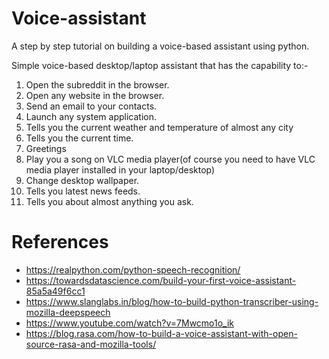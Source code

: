 # Voice-assistant

A step by step tutorial on building a voice-based assistant using python.

Simple voice-based desktop/laptop assistant that has the capability to:-
1. Open the subreddit in the browser.
2. Open any website in the browser.
3. Send an email to your contacts.
4. Launch any system application.
5. Tells you the current weather and temperature of almost any city
6. Tells you the current time.
7. Greetings
8. Play you a song on VLC media player(of course you need to have VLC media player installed in your laptop/desktop)
9. Change desktop wallpaper.
10. Tells you latest news feeds.
11. Tells you about almost anything you ask.


# References

- https://realpython.com/python-speech-recognition/
- https://towardsdatascience.com/build-your-first-voice-assistant-85a5a49f6cc1
- https://www.slanglabs.in/blog/how-to-build-python-transcriber-using-mozilla-deepspeech
- https://www.youtube.com/watch?v=7Mwcmo1o_ik
- https://blog.rasa.com/how-to-build-a-voice-assistant-with-open-source-rasa-and-mozilla-tools/
